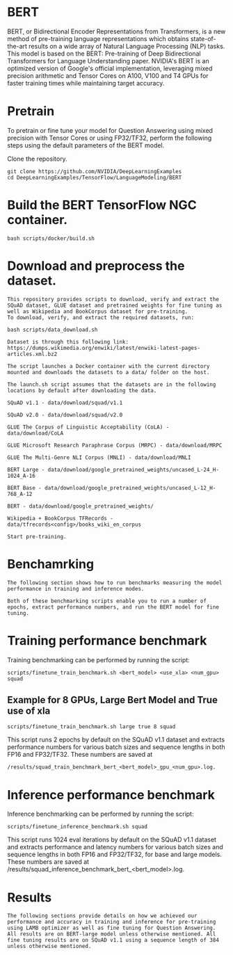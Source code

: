 # BERT
BERT, or Bidirectional Encoder Representations from Transformers, is a new method of pre-training language representations which obtains state-of-the-art results on a wide array of Natural Language Processing (NLP) tasks. This model is based on the BERT: Pre-training of Deep Bidirectional Transformers for Language Understanding paper. NVIDIA's BERT is an optimized version of Google's official implementation, leveraging mixed precision arithmetic and Tensor Cores on A100, V100 and T4 GPUs for faster training times while maintaining target accuracy.

# Pretrain 
To pretrain or fine tune your model for Question Answering using mixed precision with Tensor Cores or using FP32/TF32, perform the following steps using the default parameters of the BERT model.

Clone the repository.
```
git clone https://github.com/NVIDIA/DeepLearningExamples
cd DeepLearningExamples/TensorFlow/LanguageModeling/BERT
```

# Build the BERT TensorFlow NGC container.
```
bash scripts/docker/build.sh
```

# Download and preprocess the dataset.
```
This repository provides scripts to download, verify and extract the SQuAD dataset, GLUE dataset and pretrained weights for fine tuning as well as Wikipedia and BookCorpus dataset for pre-training.
To download, verify, and extract the required datasets, run:
```
```
bash scripts/data_download.sh
```
```
Dataset is through this following link:
https://dumps.wikimedia.org/enwiki/latest/enwiki-latest-pages-articles.xml.bz2
```

```
The script launches a Docker container with the current directory mounted and downloads the datasets to a data/ folder on the host.

The launch.sh script assumes that the datasets are in the following locations by default after downloading the data.

SQuAD v1.1 - data/download/squad/v1.1

SQuAD v2.0 - data/download/squad/v2.0

GLUE The Corpus of Linguistic Acceptability (CoLA) - data/download/CoLA

GLUE Microsoft Research Paraphrase Corpus (MRPC) - data/download/MRPC

GLUE The Multi-Genre NLI Corpus (MNLI) - data/download/MNLI

BERT Large - data/download/google_pretrained_weights/uncased_L-24_H-1024_A-16

BERT Base - data/download/google_pretrained_weights/uncased_L-12_H-768_A-12

BERT - data/download/google_pretrained_weights/

Wikipedia + BookCorpus TFRecords - data/tfrecords<config>/books_wiki_en_corpus

Start pre-training.
```

# Benchamrking 
```
The following section shows how to run benchmarks measuring the model performance in training and inference modes.

Both of these benchmarking scripts enable you to run a number of epochs, extract performance numbers, and run the BERT model for fine tuning.
```


# Training performance benchmark
Training benchmarking can be performed by running the script:
```
scripts/finetune_train_benchmark.sh <bert_model> <use_xla> <num_gpu> squad
```
## Example for 8 GPUs, Large Bert Model and True use of xla
```
scripts/finetune_train_benchmark.sh large true 8 squad
```

This script runs 2 epochs by default on the SQuAD v1.1 dataset and extracts performance numbers for various batch sizes and sequence lengths in both FP16 and FP32/TF32. These numbers are saved at
```
/results/squad_train_benchmark_bert_<bert_model>_gpu_<num_gpu>.log.
```

# Inference performance benchmark
Inference benchmarking can be performed by running the script:
```
scripts/finetune_inference_benchmark.sh squad
```
This script runs 1024 eval iterations by default on the SQuAD v1.1 dataset and extracts performance and latency numbers for various batch sizes and sequence lengths in both FP16 and FP32/TF32, for base and large models. These numbers are saved at /results/squad_inference_benchmark_bert_<bert_model>.log.

# Results
```
The following sections provide details on how we achieved our performance and accuracy in training and inference for pre-training using LAMB optimizer as well as fine tuning for Question Answering. All results are on BERT-large model unless otherwise mentioned. All fine tuning results are on SQuAD v1.1 using a sequence length of 384 unless otherwise mentioned.
```
